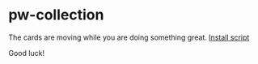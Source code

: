 # pw-collection
The cards are moving while you are doing something great.
[Install script](https://github.com/FairHypo/pw-collection/raw/main/collection.user.js)

Good luck!
